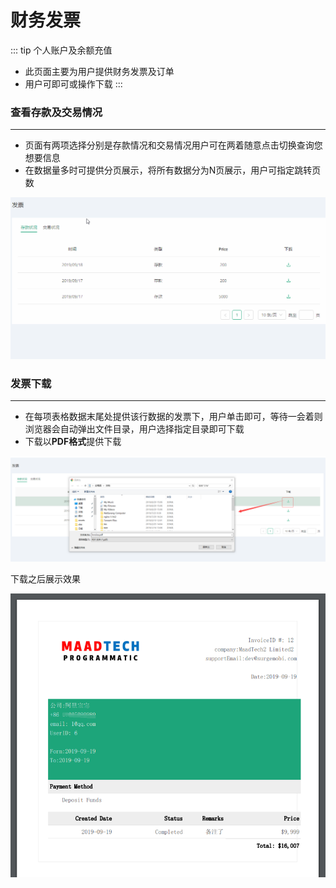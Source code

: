 # 财务发票 
::: tip 个人账户及余额充值
* 此页面主要为用户提供财务发票及订单
* 用户可即可或操作下载
:::

### 查看存款及交易情况
---
* 页面有两项选择分别是存款情况和交易情况用户可在两着随意点击切换查询您想要信息
* 在数据量多时可提供分页展示，将所有数据分为N页展示，用户可指定跳转页数

![查看发票](./img/invoice-1.gif "查看发票")

### 发票下载
---
* 在每项表格数据末尾处提供该行数据的发票下，用户单击即可，等待一会着则浏览器会自动弹出文件目录，用户选择指定目录即可下载
* 下载以**PDF格式**提供下载

![下载](./img/invoice-2.png "下载")

下载之后展示效果

![下载文件](./img/invoice-3.png "下载文件")
